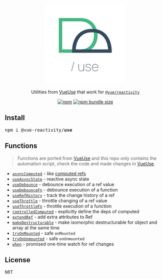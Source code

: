 <p align='center'>
<img src='https://github.com/vue-reactivity/art/blob/master/svg/package-use.svg?raw=true' height='250'>
</p>

<p align='center'>
Utilities from <a href='https://github.com/antfu/vueuse'>VueUse</a> that work for <a href="https://github.com/vuejs/vue-next/tree/master/packages/reactivity"><code>@vue/reactivity</code></a>
</p>

<p align='center'>
  <a href="https://www.npmjs.com/package/@vue-reactivity/use"><img src="https://img.shields.io/npm/v/@vue-reactivity/use?color=43b883&label=" alt="npm"></a>
  <a href="https://bundlephobia.com/result?p=@vue-reactivity/use"><img src="https://img.shields.io/bundlephobia/minzip/@vue-reactivity/use?color=364a5e&label=" alt="npm bundle size"></a>
</p>

## Install

<pre>
npm i @vue-reactivity/<b>use</b>
</pre>

## Functions

> Functions are ported from [VueUse](https://github.com/antfu/vueuse) and this repo only contains the automation script, check the code and made changes in [VueUse](https://github.com/antfu/vueuse).

<!--FUNCTIONS_LIST_STARTS-->

  - [`asyncComputed`](https://vueuse.js.org/?path=/story/utilities--asynccomputed) - like [computed refs](https://composition-api.vuejs.org/api.html#computed)
  - [`useAsyncState`](https://vueuse.js.org/?path=/story/utilities--useasyncstate) - reactive async state
  - [`useDebounce`](https://vueuse.js.org/?path=/story/utilities--usedebounce) - debounce execution of a ref value
  - [`useDebounceFn`](https://vueuse.js.org/?path=/story/utilities--usedebouncefn) - debounce execution of a function
  - [`useRefHistory`](https://vueuse.js.org/?path=/story/utilities--userefhistory) - track the change history of a ref
  - [`useThrottle`](https://vueuse.js.org/?path=/story/utilities--usethrottle) - throttle changing of a ref value
  - [`useThrottleFn`](https://vueuse.js.org/?path=/story/utilities--usethrottlefn) - throttle execution of a function
  - [`controlledComputed`](https://vueuse.js.org/?path=/story/utilities--controlledcomputed) - explicitly define the deps of computed
  - [`extendRef`](https://vueuse.js.org/?path=/story/utilities--extendref) - add extra attributes to Ref
  - [`makeDestructurable`](https://vueuse.js.org/?path=/story/utilities--makedestructurable) - make isomorphic destructurable for object and array at the same time
  - [`tryOnMounted`](https://vueuse.js.org/?path=/story/utilities--tryonmounted) - safe `onMounted`
  - [`tryOnUnmounted`](https://vueuse.js.org/?path=/story/utilities--tryonunmounted) - safe `onUnmounted`
  - [`when`](https://vueuse.js.org/?path=/story/utilities--when) - promised one-time watch for ref changes

<!--FUNCTIONS_LIST_ENDS-->

## License

MIT
